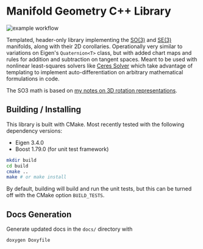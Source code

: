 # Manifold Geometry C++ Library

![example workflow](https://github.com/goromal/manif-geom-cpp/actions/workflows/test.yml/badge.svg)

Templated, header-only library implementing the [SO(3)](include/SO3.h) and [SE(3)](include/SE3.h) manifolds, along with their 2D corollaries. Operationally very similar to variations on Eigen's `Quaternion<T>` class, but with added chart maps and rules for addition and subtraction on tangent spaces. Meant to be used with nonlinear least-squares solvers like [Ceres Solver](http://ceres-solver.org/) which take advantage of templating to implement auto-differentiation on arbitrary mathematical formulations in code.

The SO3 math is based on [my notes on 3D rotation representations](https://notes.andrewtorgesen.com/doku.php?id=public:autonomy:math:3d-geometry:implementing-rotations).

## Building / Installing

This library is built with CMake. Most recently tested with the following dependency versions:

- Eigen 3.4.0
- Boost 1.79.0 (for unit test framework)

```bash
mkdir build
cd build
cmake ..
make # or make install
```

By default, building will build and run the unit tests, but this can be turned off with the CMake option `BUILD_TESTS`.

## Docs Generation

Generate updated docs in the `docs/` directory with

```bash
doxygen Doxyfile
```
